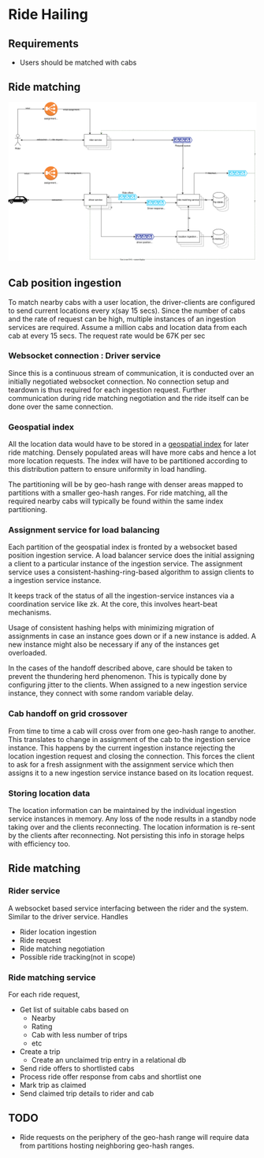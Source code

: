 # Ride Hailing

## Requirements
- Users should be matched with cabs


## Ride matching
![ride-hailing](ride-hailing.svg)

## Cab position ingestion
To match nearby cabs with a user location, 
the driver-clients are configured to send current locations every x(say 15 secs).
Since the number of cabs and the rate of request can be high, multiple instances of an ingestion services are required.
Assume a million cabs and location data from each cab at every 15 secs.
The request rate would be 67K per sec

### Websocket connection : Driver service
Since this is a continuous stream of communication, it is conducted over an initially negotiated websocket connection.
No connection setup and teardown is thus required for each ingestion request. 
Further communication during ride matching negotiation and the ride itself can be done over the same connection.

### Geospatial index
All the location data would have to be stored in a [geospatial index](../building-blocks/geospatial-index.md) 
for later ride matching. 
Densely populated areas will have more cabs and hence a lot more location requests.
The index will have to be partitioned according to this distribution pattern to ensure uniformity in load handling.

The partitioning will be by geo-hash range with denser areas mapped to partitions with a smaller geo-hash ranges.
For ride matching, all the required nearby cabs will typically be found within the same index partitioning.

### Assignment service for load balancing
Each partition of the geospatial index is fronted by a websocket based position ingestion service.
A load balancer service does the initial assigning a client to a particular instance of the ingestion service.
The assignment service uses a consistent-hashing-ring-based algorithm to assign clients to a ingestion service instance.

It keeps track of the status of all the ingestion-service instances via a coordination service like zk.
At the core, this involves heart-beat mechanisms.

Usage of consistent hashing helps with minimizing migration of assignments
in case an instance goes down or if a new instance is added.
A new instance might also be necessary if any of the instances get overloaded.

In the cases of the handoff described above, care should be taken to prevent the thundering herd phenomenon.
This is typically done by configuring jitter to the clients. 
When assigned to a new ingestion service instance, they connect with some random variable delay.

### Cab handoff on grid crossover
From time to time a cab will cross over from one geo-hash range to another. 
This translates to change in assignment of the cab to the ingestion service instance. 
This happens by the current ingestion instance rejecting the location ingestion request and closing the connection.
This forces the client to ask for a fresh assignment with the assignment service which then assigns it to a new 
ingestion service instance based on its location request.

### Storing location data
The location information can be maintained by the individual ingestion service instances in memory.
Any loss of the node results in a standby node taking over and the clients reconnecting. 
The location information is re-sent by the clients after reconnecting. 
Not persisting this info in storage helps with efficiency too.

## Ride matching

### Rider service
A websocket based service interfacing between the rider and the system. 
Similar to the driver service. Handles
- Rider location ingestion
- Ride request
- Ride matching negotiation
- Possible ride tracking(not in scope)

### Ride matching service
For each ride request,
- Get list of suitable cabs based on
  - Nearby
  - Rating
  - Cab with less number of trips
  - etc
- Create a trip
  - Create an unclaimed trip entry in a relational db
- Send ride offers to shortlisted cabs
- Process ride offer response from cabs and shortlist one
- Mark trip as claimed
- Send claimed trip details to rider and cab


## TODO
- Ride requests on the periphery of the geo-hash range will require data from partitions hosting neighboring geo-hash ranges.

 

